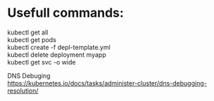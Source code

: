 # Usefull commands:  

kubectl get all  
kubectl get pods  
kubectl create -f depl-template.yml  
kubectl delete deployment myapp  
kubectl get svc -o wide  

DNS Debuging  
https://kubernetes.io/docs/tasks/administer-cluster/dns-debugging-resolution/